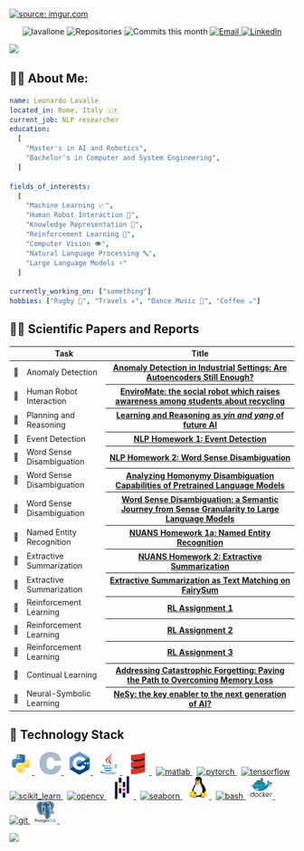 <a align="center" href="https://imgur.com/axJvYzq"><img src="https://i.imgur.com/axJvYzq.gif" height=500 title="source: imgur.com" /></a>

<p align="center">
  <img src="https://komarev.com/ghpvc/?username=lavallone&label=Profile%20views&color=blueviolet&style=flat" alt="lavallone" />
  <img src="https://img.shields.io/endpoint?url=https://gist.githubusercontent.com/lavallone/1290f77e79e35af30b56b759f0d057f0/raw/repo-count.json" alt="Repositories">
  <img src="https://img.shields.io/endpoint?url=https://gist.githubusercontent.com/lavallone/f1ca5211eeb5fff39beded622a969c37/raw/commit-count.json" alt="Commits this month">
  <a href="mailto:leo.lava99@gmail.com"> <img src="https://img.shields.io/badge/Email-leo.lava99@gmail.com-red?logo=gmail&logoColor=white" alt="Email"> </a>
  <a href="https://www.linkedin.com/in/leonardo-lavalle-18445193/"> <img src="https://img.shields.io/badge/LinkedIn-Leonardo%20Lavalle-blue?logo=linkedin&logoColor=white" alt="LinkedIn"> </a>
</p>
<!-- ![Public Repos](https://img.shields.io/endpoint?url=https://gist.githubusercontent.com/lavallone/1290f77e79e35af30b56b759f0d057f0/raw/repo-count.json) -->


<img src="https://capsule-render.vercel.app/api?type=waving&height=100&color=gradient&descAlignY=75" />
<h2 align="left">👨‍💻 About Me:</h2>

```yaml
name: Leonardo Lavalle
located_in: Rome, Italy 🇮🇹
current_job: NLP researcher
education:
  [
    "Master's in AI and Robotics",
    "Bachelor's in Computer and System Engineering",
  ]

fields_of_interests:
  [
    "Machine Learning 📈",
    "Human Robot Interaction 🤖",
    "Knowledge Representation 🧠",
    "Reinforcement Learning 💪",
    "Computer Vision 👁️",
    "Natural Language Processing 🔤",
    "Large Language Models ⚡"
  ]
  
currently_working_on: ["something"]
hobbies: ["Rugby 🏉", "Travels ✈️", "Dance Music 🕺", "Coffee ☕"]
```
<h2 align="left">📃🔬 Scientific Papers and Reports</h2>
<!DOCTYPE html>
<html lang="en">
<head>
  <meta charset="UTF-8">
  <meta name="viewport" content="width=device-width, initial-scale=1.0">
</head>
<body>
<table>
  <thead>
    <tr>
      <th></th>
      <th>Task</th>
      <th>Title</th>
    </tr>
  </thead>
  <tbody>
    <tr>
      <td>🔬</td>
      <td>Anomaly Detection</td>
      <th><a href="https://raw.githubusercontent.com/lavallone/archive/main/EAI/EAI_anomaly_detection.pdf" target="_blank">Anomaly Detection in Industrial Settings: Are
Autoencoders Still Enough?</a></th>
    </tr>
    <tr>
      <td>📃</td>
      <td>Human Robot Interaction</td>
      <th><a href="https://raw.githubusercontent.com/lavallone/archive/main/EAI/EnviroMate.pdf" target="_blank">EnviroMate: the social robot which raises awareness among students about recycling</a></th>
    </tr>
    <tr>
      <td>🔬</td>
      <td>Planning and Reasoning</td>
      <th><a href="https://raw.githubusercontent.com/lavallone/archive/main/PR/P_R.pdf" target="_blank">Learning and Reasoning as <i>yin and yang</i> of future AI</a></th>
    </tr>
    <tr>
      <td>📃</td>
      <td>Event Detection</td>
      <th><a href="https://raw.githubusercontent.com/lavallone/archive/main/NLP/Homework_1__Event_Detection.pdf" target="_blank">NLP Homework 1: Event Detection</a></th>
    </tr>
    <tr>
      <td>📃</td>
      <td>Word Sense Disambiguation</td>
      <th><a href="https://raw.githubusercontent.com/lavallone/archive/main/NLP/Homework_2__Word_Sense_Disambiguation.pdf" target="_blank">NLP Homework 2: Word Sense Disambiguation</a></th>
    </tr>
    <tr>
      <td>🔬</td>
      <td>Word Sense Disambiguation</td>
      <th><a href="https://raw.githubusercontent.com/lavallone/archive/main/NLP/_LREC_COLING_2024_Homonym_Disambiguation.pdf" target="_blank">Analyzing Homonymy Disambiguation Capabilities of Pretrained Language Models</a></th>
    </tr>
    <tr>
      <td>🔬</td>
      <td>Word Sense Disambiguation</td>
      <th><a href="https://raw.githubusercontent.com/lavallone/archive/main/NLP/Master_Thesis.pdf" target="_blank">Word Sense Disambiguation: a Semantic Journey from Sense Granularity to Large Language Models</a></th>
    </tr>
    <tr>
      <td>📃</td>
      <td>Named Entity Recognition</td>
      <th><a href="https://raw.githubusercontent.com/lavallone/archive/main/NLP/NUANS___Homework_1a_NER.pdf" target="_blank">NUANS Homework 1a: Named Entity Recognition</a></th>
    </tr>
    <tr>
      <td>📃</td>
      <td>Extractive Summarization</td>
      <th><a href="https://raw.githubusercontent.com/lavallone/archive/main/NLP/NUANS___Homework_2_Extractive_Summary.pdf" target="_blank">NUANS Homework 2: Extractive Summarization</a></th>
    </tr>
    <tr>
      <td>📃</td>
      <td>Extractive Summarization</td>
      <th><a href="https://raw.githubusercontent.com/lavallone/archive/main/NLP/NUANS___Miniproject.pdf" target="_blank">Extractive Summarization as Text Matching on FairySum</a></th>
    </tr>
    <tr>
      <td>📃</td>
      <td>Reinforcement Learning</td>
      <th><a href="https://raw.githubusercontent.com/lavallone/archive/main/RL/Assignment_01.pdf" target="_blank">RL Assignment 1</a></th>
    </tr>
    <tr>
      <td>📃</td>
      <td>Reinforcement Learning</td>
      <th><a href="https://raw.githubusercontent.com/lavallone/archive/main/RL/Assignment_02.pdf" target="_blank">RL Assignment 2</a></th>
    </tr>
    <tr>
      <td>📃</td>
      <td>Reinforcement Learning</td>
      <th><a href="https://raw.githubusercontent.com/lavallone/archive/main/RL/Assignment_03.pdf" target="_blank">RL Assignment 3</a></th>
    </tr>
    <tr>
      <td>🔬</td>
      <td>Continual Learning</td>
      <th><a href="https://raw.githubusercontent.com/lavallone/archive/main/seminars/Continual_Learning.pdf" target="_blank">Addressing Catastrophic Forgetting: Paving the Path to Overcoming Memory Loss</a></th>
    </tr>
    <tr>
      <td>🔬</td>
      <td>Neural-Symbolic Learning</td>
      <th><a href="https://raw.githubusercontent.com/lavallone/archive/main/seminars/NeSy.pdf" target="_blank">NeSy: the key enabler to the next generation of AI?</a></th>
    </tr>
  </tbody>
</table>

</body>
</html>

<h2 align="left">🚀 Technology Stack</h2>
<p align="left"> 
  
  <a href="https://www.python.org" target="_blank" rel="noreferrer"> <img src="https://raw.githubusercontent.com/devicons/devicon/master/icons/python/python-original.svg" alt="python" width="40" height="40"/> </a>&nbsp;
  <a href="https://www.cprogramming.com/" target="_blank" rel="noreferrer"> <img src="https://raw.githubusercontent.com/devicons/devicon/master/icons/c/c-original.svg" alt="c" width="40" height="40"/> </a>&nbsp;
  <a href="https://www.w3schools.com/cpp/" target="_blank" rel="noreferrer"> <img src="https://raw.githubusercontent.com/devicons/devicon/master/icons/cplusplus/cplusplus-original.svg" alt="cplusplus" width="40" height="40"/> </a>&nbsp;
  <a href="https://www.java.com" target="_blank" rel="noreferrer"> <img src="https://raw.githubusercontent.com/devicons/devicon/master/icons/java/java-original.svg" alt="java" width="40" height="40"/> </a>&nbsp;
  <a href="https://www.scala-lang.org" target="_blank" rel="noreferrer"> <img src="https://raw.githubusercontent.com/devicons/devicon/master/icons/scala/scala-original.svg" alt="scala" width="40" height="40"/> </a>&nbsp;
  <a href="https://www.mathworks.com/" target="_blank" rel="noreferrer"> <img src="https://upload.wikimedia.org/wikipedia/commons/2/21/Matlab_Logo.png" alt="matlab" width="40" height="40"/> </a>&nbsp;
  <a href="https://pytorch.org/" target="_blank" rel="noreferrer"> <img src="https://www.vectorlogo.zone/logos/pytorch/pytorch-icon.svg" alt="pytorch" width="40" height="40"/> </a>&nbsp;
  <a href="https://www.tensorflow.org" target="_blank" rel="noreferrer"> <img src="https://www.vectorlogo.zone/logos/tensorflow/tensorflow-icon.svg" alt="tensorflow" width="40" height="40"/> </a>
  <a href="https://scikit-learn.org/" target="_blank" rel="noreferrer"> <img src="https://upload.wikimedia.org/wikipedia/commons/0/05/Scikit_learn_logo_small.svg" alt="scikit_learn" width="40" height="40"/> </a>&nbsp;
  <a href="https://opencv.org/" target="_blank" rel="noreferrer"> <img src="https://www.vectorlogo.zone/logos/opencv/opencv-icon.svg" alt="opencv" width="40" height="40"/> </a>&nbsp;
  <a href="https://pandas.pydata.org/" target="_blank" rel="noreferrer"> <img src="https://raw.githubusercontent.com/devicons/devicon/2ae2a900d2f041da66e950e4d48052658d850630/icons/pandas/pandas-original.svg" alt="pandas" width="40" height="40"/> </a>&nbsp;
  <a href="https://seaborn.pydata.org/" target="_blank" rel="noreferrer"> <img src="https://seaborn.pydata.org/_images/logo-mark-lightbg.svg" alt="seaborn" width="40" height="40"/> </a>&nbsp;
  <a href="https://www.linux.org/" target="_blank" rel="noreferrer"> <img src="https://raw.githubusercontent.com/devicons/devicon/master/icons/linux/linux-original.svg" alt="linux" width="40" height="40"/> </a>&nbsp;
  <a href="https://www.gnu.org/software/bash/" target="_blank" rel="noreferrer"> <img src="https://www.vectorlogo.zone/logos/gnu_bash/gnu_bash-icon.svg" alt="bash" width="40" height="40"/> </a>&nbsp;
  <a href="https://www.docker.com/" target="_blank" rel="noreferrer"> <img src="https://raw.githubusercontent.com/devicons/devicon/master/icons/docker/docker-original-wordmark.svg" alt="docker" width="40" height="40"/> </a>&nbsp;
  <a href="https://git-scm.com/" target="_blank" rel="noreferrer"> <img src="https://www.vectorlogo.zone/logos/git-scm/git-scm-icon.svg" alt="git" width="40" height="40"/> </a>&nbsp;
  <a href="https://www.postgresql.org" target="_blank" rel="noreferrer"> <img src="https://raw.githubusercontent.com/devicons/devicon/master/icons/postgresql/postgresql-original-wordmark.svg" alt="postgresql" width="40" height="40"/> </a>&nbsp;
  
</p>



<img src="https://capsule-render.vercel.app/api?type=waving&height=100&color=gradient&descAlignY=75&section=footer" />
<!-- ![Spotify](https://novatorem-git-main-lavallones-projects.vercel.app/api/spotify) -->
